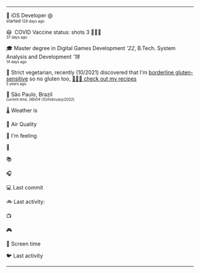 
<hr/>
<p><span class="darkmode-ignore">💼&nbsp;</span><span class="itemline" id="job"><span class="new-box">iOS Developer @  &nbsp;<br/><sup> started <small class="text-muted">129 days ago </small></sup></span></span></p>
<p><span class="darkmode-ignore">😷&nbsp;</span><span class="itemline" id="vaccine"><span class="darkmode-ignore">&nbsp;</span>COVID Vaccine status: shots 3 <span class="darkmode-ignore">💉💉💉</span> &nbsp; <br/><sup><small class="text-muted">37 days ago </small></sup></span></p>
<p><span class="darkmode-ignore">🎓&nbsp;</span><span class="itemline" id="studies"><span class="new-box">Master degree in Digital Games Development <var>'22</var>, B.Tech. System Analysis and Development <var>'18</var> &nbsp;<br/><sup><small class="text-muted">14 days ago </small></sup></span></span></p>
<p><span class="darkmode-ignore">🌱&nbsp;</span><span class="itemline" id="cousine"><span class="new-box">Strict vegetarian, recently (10/2021) discovered that I'm <a class="darkmode-ignore" href="https://pubmed.ncbi.nlm.nih.gov/11374684/">borderline gluten-sensitive</a> so no gluten too, <a class="darkmode-ignore" href="https://ezequiel.app/cousine.html"><span class="darkmode-ignore">👨🏻‍🍳 </span> check out my recipes</a>&nbsp; <br/><sup><small class="text-muted">5 years ago </small></sup></span></span></p>
<p><span class="darkmode-ignore">📍&nbsp;</span><span class="itemline" id="location" style="opacity: 1;"><span class="new-box">São Paulo, Brazil   <br/><sup><small class="text-muted"> current time, <var>06h</var><var>04</var> (<var>10/February/2022</var>)</small></sup></span></span></p>
<p><span class="darkmode-ignore">🌡&nbsp;</span><span class="itemline" id="weather">Weather is&nbsp;</span></p>
<p><span class="darkmode-ignore">💨&nbsp;</span><span class="itemline" id="airquality">Air Quality&nbsp;</span></p>
<p><span class="darkmode-ignore">🧠&nbsp;</span><span class="itemline" id="mood">I'm feeling&nbsp;</span></p>
<p><span class="darkmode-ignore">📝&nbsp;</span><span class="itemline" id="todo" style="opacity: 0;">My to-do list&nbsp;</span></p>
<p><span class="darkmode-ignore">📚&nbsp;</span><span class="itemline" id="book" style="opacity: 0;">Reading&nbsp;</span></p>
<p><span class="darkmode-ignore">🎧&nbsp;</span><span class="itemline" id="lastfm" style="opacity: 0;">...&nbsp;</span></p>
<p><span class="darkmode-ignore">💻&nbsp;</span><span class="itemline" id="github">Last commit&nbsp;</span></p>
<p><span class="darkmode-ignore">🚲&nbsp;</span><span class="itemline" id="strava">Last activity:&nbsp;</span></p>
<p><span class="darkmode-ignore">📺&nbsp;</span><span class="itemline" id="tv" style="opacity: 0;">Last tv show &nbsp;</span></p>
<p><span class="darkmode-ignore">🎮&nbsp;</span><span class="itemline" id="steam" style="opacity: 0;">Last game played &nbsp;</span></p>
<p><span class="darkmode-ignore">📱&nbsp;</span><span class="itemline" id="screentime">Screen time &nbsp;</span></p>
<p><span class="darkmode-ignore">🐦&nbsp;</span><span class="itemline" id="twitter">Last activity &nbsp;</span></p>
<hr/>
